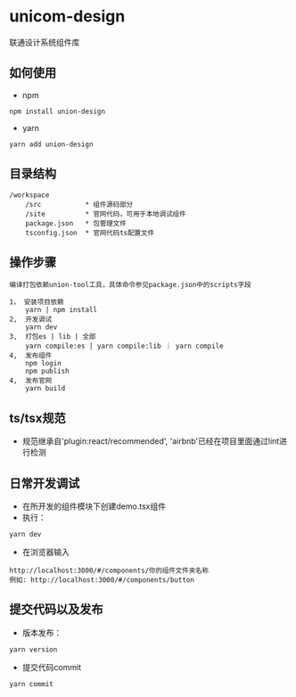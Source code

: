 # unicom-design

联通设计系统组件库

## 如何使用
- npm
```
npm install union-design
```
- yarn
```
yarn add union-design
```

## 目录结构
```
/workspace
    /src           * 组件源码部分
    /site          * 官网代码，可用于本地调试组件
    package.json   * 包管理文件
    tsconfig.json  * 官网代码ts配置文件
```

## 操作步骤 
```
编译打包依赖union-tool工具，具体命令参见package.json中的scripts字段

1， 安装项目依赖
    yarn | npm install
2,  开发调试     
    yarn dev
3,  打包es | lib | 全部
    yarn compile:es | yarn compile:lib ｜ yarn compile
4,  发布组件
    npm login 
    npm publish
4,  发布官网
    yarn build
```

## ts/tsx规范
- 规范继承自'plugin:react/recommended', 'airbnb'已经在项目里面通过lint进行检测

## 日常开发调试
- 在所开发的组件模块下创建demo.tsx组件
- 执行：
```
yarn dev
```
- 在浏览器输入
```
http://localhost:3000/#/components/你的组件文件夹名称
例如: http://localhost:3000/#/components/button
```


## 提交代码以及发布
- 版本发布：
```
yarn version
```

- 提交代码commit
```
yarn commit
```





